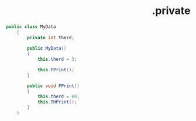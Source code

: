 ﻿
# <div dir = rtl > private.</dir >

#### <div dir = rtl > </dir >

```csharp
public class MyData
    {
        private int therd;
        
        public MyData()
        {
            this.therd = 3;

            this.FPrint();
        }

        public void FPrint()
        {
            this.therd = 60;
            this.THPrint();
        }
    )
``` 
